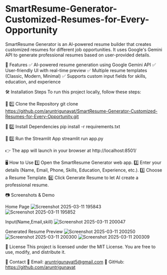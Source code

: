 # SmartResume-Generator-Customized-Resumes-for-Every-Opportunity
SmartResume Generator is an AI-powered resume builder that creates customized resumes for different job opportunities. It uses Google's Gemini API to generate professional resumes based on user-provided details. 

🔹 Features ✅ AI-powered resume generation using Google Gemini API ✅ User-friendly UI with real-time preview ✅ Multiple resume templates (Classic, Modern, Minimal) ✅ Supports custom input fields for skills, education, and experience

🛠️ Installation Steps To run this project locally, follow these steps:

🔹 1️⃣ Clone the Repository git clone https://github.com/aruntrigunayat/SmartResume-Generator-Customized-Resumes-for-Every-Opportunity.git


🔹 2️⃣ Install Dependencies pip install -r requirements.txt

🔹 3️⃣ Run the Streamlit App streamlit run app.py

👉 The app will launch in your browser at http://localhost:8501/

🖥️ How to Use 1️⃣ Open the SmartResume Generator web app. 2️⃣ Enter your details (Name, Email, Phone, Skills, Education, Experience, etc.). 3️⃣ Choose a Resume Template. 4️⃣ Click Generate Resume to let AI create a professional resume.

📷 Screenshots & Demo

Home Page
![Screenshot 2025-03-11 195843](https://github.com/user-attachments/assets/c5a62ba6-1564-4109-8e6e-332216d06033)
![Screenshot 2025-03-11 195852](https://github.com/user-attachments/assets/f46d145e-1ce9-4b96-ad3d-cb004e5b15b2)


Input(Name,Email,skill)
![Screenshot 2025-03-11 200047](https://github.com/user-attachments/assets/6e0b23da-0b8b-4259-977f-2c98bde7477a)


Generated Resume Preview
![Screenshot 2025-03-11 200250](https://github.com/user-attachments/assets/53199f76-c1f1-4576-b27e-7f3467472e33)
![Screenshot 2025-03-11 200300](https://github.com/user-attachments/assets/8ae8d047-3790-47be-ab55-3be76474940a)
![Screenshot 2025-03-11 200309](https://github.com/user-attachments/assets/00a046bd-d340-4349-9342-8e185a6308aa)




📑 License This project is licensed under the MIT License. You are free to use, modify, and distribute it.

🔗 Contact 📧 Email: aruntrigunayat5@gmail.com 🔗 GitHub: https://github.com/aruntrigunayat
